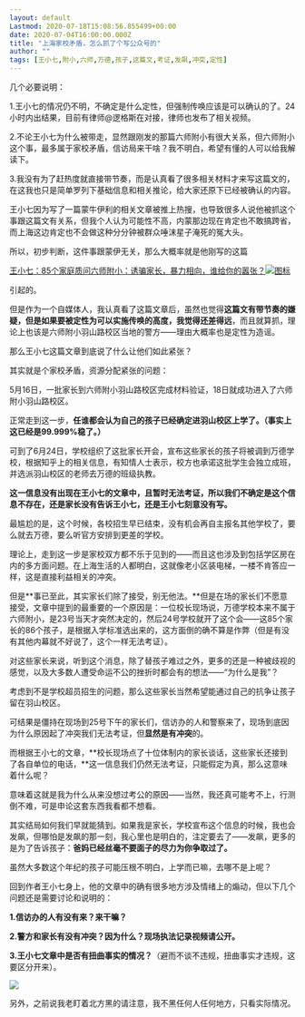 ```yaml
---
layout: default
Lastmod: 2020-07-18T15:08:56.855499+00:00
date: 2020-07-04T16:00:00.000Z
title: "上海家校矛盾，怎么抓了个写公众号的"
author: ""
tags: [王小七,附小,六师,万德,孩子,这篇文,考证,发飙,冲突,定性]
---
```


几个必要说明：

1.王小七的情况仍不明，不确定是什么定性，但强制传唤应该是可以确认的了。24小时内出结果，目前有律师@逻格斯在对接，律师也发布了相关视频。

2.不论王小七为什么被带走，显然跟刚发的那篇六师附小有很大关系，但六师附小这个事，最多属于家校矛盾，信访局来干啥？我不明白，希望有懂的人可以给我解读下。

3.我没有为了赶热度就直接带节奏，而是认真看了很多相关材料才来写这篇文的，在这我也只是简单罗列下基础信息和相关推论，给大家还原下已经被确认的内容。

王小七因为写了一篇蒙牛伊利的相关文章被推上热搜，也导致很多人说他被抓这个事跟这篇文有关系，但我个人认为可能性不高，内蒙那边现在肯定也不敢搞跨省，而上海这边肯定也不会做这种分分钟被群众唾沫星子淹死的冤大头。

所以，初步判断，这件事跟蒙伊无关，那么大概率就是他刚写的这篇

[王小七：85个家庭质问六师附小：诱骗家长，暴力相向，谁给你的嚣张？![图标](https://images.weserv.nl/?url=https%3A//pic1.zhimg.com/v2-7d937492fd0f19747c6621d735056d33_180x120.jpg)](https://zhuanlan.zhihu.com/p/161340580)

引起的。

但是作为一个自媒体人，我认真看了这篇文章后，虽然也觉得**这篇文有带节奏的嫌疑，但是如果要被定性为可以实施传唤的高度，我觉得还差得远**，而且就算抓，理论上也该是六师附小羽山路校区当地的警方——理由大概率也是定性为造谣。

那么王小七这篇文章到底说了什么让他们如此紧张？  

其实就是个家校矛盾，资源分配紧张的问题：

5月16日，一批家长到六师附小羽山路校区完成材料验证，18日就成功进入了六师附小羽山路校区。

正常走到这一步，**任谁都会认为自己的孩子已经确定进羽山校区上学了。（事实上这已经是99.999%稳了。）**

可到了6月24日，学校组织了这批家长开会，宣布这些家长的孩子将被调到万德学校，根据知乎上的相关信息，有知情人士表示，校方也承诺这批学生会独立成班，并选派羽山校区的老师去万德的班级执教。

**这一信息没有出现在王小七的文章中，且暂时无法考证，所以我们不确定是这个信息不存在，还是家长没有告诉王小七，还是王小七刻意没有写。**

最尴尬的是，这个时候，各校招生早已结束，没有机会再自主报名其他学校了，要么就去万德，要么听官方安排到更差的学校。

理论上，走到这一步是家校双方都不乐于见到的——而且这也涉及到包括学区房在内的多方面问题。在上海生活的人都明白，这就像老小区装电梯，一楼不肯答应一样，这是直接利益相关的冲突。

但是**事已至此，其实家长们除了接受，别无他法。**但是在场的家长们不愿意接受，文章中提到的最重要的一个原因是：一位校长现场说，万德学校本来不属于六师附小，是23号当天才突然决定的，然后24号学校就开了这个会——这85个家长的86个孩子，是根据入学标准选出来的，这方面倒的确不算是作弊（但是有没有其他内幕就不好说了，这个一样无法考证）。

对这些家长来说，听到这个消息，除了替孩子难过之外，更多的还是一种被歧视的感觉，以及大多数人遭受命运不公的挫折时都会有的想法——“为什么是我”？

考虑到不是学校超员招生的问题，那么这些家长当然希望能通过自己的抗争让孩子留在羽山校区。

可结果是僵持在现场到25号下午的家长们，信访办的人和警察来了，现场到底因为什么原因起了冲突我们无法考证，但**显然是有冲突**的。

而根据王小七的文章，**校长现场点了十位体制内的家长谈话，这些家长还接到了各自单位的电话，**这一信息我们仍然无法考证，只能假定为真，那么这意味着什么呢？

意味着这就是我为什么从来没想过考公的原因——当然，我还真可能考不上，行测倒不难，可是申论这套东西我看都不想看。

其实结局如何我们早就能猜到。如果我是家长，学校宣布这个信息的时候，我也会发飙，但哪怕是发飙的那一刻，我心里也是明白的，注定要去了——发飙，更多的是为了告诉孩子：**爸妈已经丝毫不要面子的尽力为你争取过了。**

虽然大多数这个年纪的孩子可能压根不明白，上学而已嘛，去哪不是上呢？

回到作者王小七身上，他的文章中的确有很多地方涉及情绪上的煽动，但以下几个问题还是需要讨论和说明的：

**1.信访办的人有没有来？来干嘛？**

**2.警方和家长有没有冲突？因为什么？现场执法记录视频请公开。**

**3.王小七文章中是否有扭曲事实的情况？**（避而不谈不违规，扭曲事实才违规，这要区分开来）。

![](https://images.weserv.nl/?url=https%3A//pic2.zhimg.com/v2-ea421d5edbb9ca55e6db3bc6b71689e4_b.jpg)

另外，之前说我老盯着北方黑的请注意，我不黑任何人任何地方，只看实际情况。

